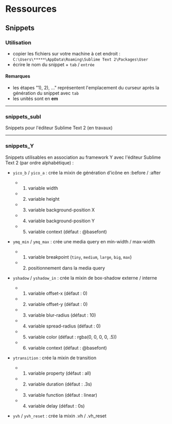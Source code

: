 # Ressources

## Snippets

### Utilisation

* copier les fichiers sur votre machine à cet endroit : `C:\Users\*****\AppData\Roaming\Sublime Text 2\Packages\User`
* écrire le nom du snippet + `tab` / `entrée`

#### Remarques

* les étapes "1), 2), ..." représentent l'emplacement du curseur après la génération du snippet avec `tab`
* les unités sont en **em**

___

### snippets_subl

Snippets pour l'éditeur Sublime Text 2 (en travaux)

___

### snippets_Y

Snippets utilisables en association au framework Y avec l'éditeur Sublime Text 2 (par ordre alphabétique) : 

* `yico_b` / `yico_a` : crée la mixin de génération d'icône en :before / :after
	* 1) variable width
	* 2) variable height
	* 3) variable background-position X
	* 4) variable background-position Y
	* 5) variable context (défaut : @basefont)

* `ymq_min` / `ymq_max` : crée une media query en min-width / max-width
	* 1) variable breakpoint (`tiny`, `medium`, `large`, `big`, `max`)
	* 2) positionnement dans la media query

* `yshadow` / `yshadow_in` : crée la mixin de box-shadow externe / interne
	* 1) variable offset-x (défaut : 0)
	* 2) variable offset-y (défaut : 0)
	* 3) variable blur-radius (défaut : 10)
	* 4) variable spread-radius (défaut : 0)
	* 5) variable color (défaut : rgba(0, 0, 0, 0, .5))
	* 6) variable context (défaut : @basefont)

* `ytransition` : crée la mixin de transition
	* 1) variable property (défaut : all)
	* 2) variable duration (défaut : .3s)
	* 3) variable function (défaut : linear)
	* 4) variable delay (défaut : 0s)

* `yvh` / `yvh_reset` : crée la mixin .vh / .vh_reset